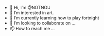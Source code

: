 - 👋 Hi, I’m @NOTNOU
- 👀 I’m interested in art.
- 🌱 I’m currently learning how to play fortnight
- 💞️ I’m looking to collaborate on ...
- 📫 How to reach me ...

<!---
NOTNOU/NOTNOU is a ✨ special ✨ repository because its `README.md` (this file) appears on your GitHub profile.
You can click the Preview link to take a look at your changes.
--->

